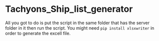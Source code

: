 # Tachyons_Ship_list_generator
All you got to do is put the script in the same folder that has the server folder in it then run the script.
You might need ```pip install xlsxwriter``` in order to generate the excell file.
